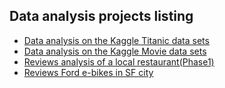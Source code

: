 ## Data analysis projects listing

<ul>
  <li><a href="https://vinaychuri.github.io/data-science/titanic.html" target="_blank">Data analysis on the Kaggle Titanic data sets </a>
  </li>
  <li><a href="https://vinaychuri.github.io/data-science/imdb_v1.html" target="_blank">Data analysis on the Kaggle Movie data sets </a>
  </li>
  <li><a href="https://vinaychuri.github.io/data-science/yelp_v1.html" target="_blank">Reviews analysis of a local restaurant(Phase1) </a>
  </li>
  <li><a href="https://vinaychuri.github.io/data-science/ford_ebikes.nb.html" target="_blank">Reviews Ford e-bikes in SF city </a>
  </li>
  
  
  
  
  
  
  
  
  
